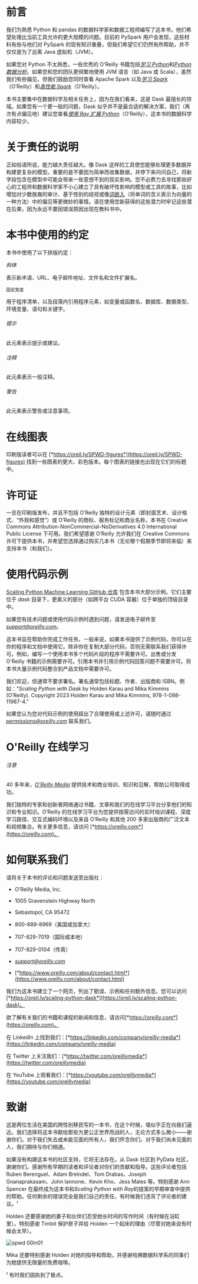 # 前言

我们为熟悉 Python 和 pandas 的数据科学家和数据工程师编写了这本书，他们希望处理比当前工具允许的更大规模的问题。目前的 PySpark 用户会发现，这些材料有些与他们对 PySpark 的现有知识重叠，但我们希望它们仍然有所帮助，并不仅仅是为了远离 Java 虚拟机（JVM）。

如果您对 Python 不太熟悉，一些优秀的 O’Reilly 书籍包括[*学习 Python*](https://learning.oreilly.com/library/view/learning-python-5th/9781449355722)和[*Python 数据分析*](https://learning.oreilly.com/library/view/python-for-data/9781098104023)。如果您和您的团队更频繁地使用 JVM 语言（如 Java 或 Scala），虽然我们有些偏见，但我们鼓励您同时查看 Apache Spark 以及[*学习 Spark*](https://learning.oreilly.com/library/view/learning-spark-2nd/9781492050032)（O’Reilly）和[*高性能 Spark*](https://learning.oreilly.com/library/view/high-performance-spark/9781098145842)（O’Reilly）。

本书主要集中在数据科学及相关任务上，因为在我们看来，这是 Dask 最擅长的领域。如果您有一个更一般的问题，Dask 似乎并不是最合适的解决方案，我们（再次有点偏见地）建议您查看[*使用 Ray 扩展 Python*](https://learning.oreilly.com/library/view/scaling-python-with/9781098118792)（O’Reilly），这本书的数据科学内容较少。

# 关于责任的说明

正如俗语所说，能力越大责任越大。像 Dask 这样的工具使您能够处理更多数据并构建更复杂的模型。重要的是不要因为简单而收集数据，并停下来问问自己，将新字段包含在模型中可能会带来一些意想不到的现实影响。您不必费力去寻找那些好心的工程师和数据科学家不小心建立了具有破坏性影响的模型或工具的故事，比如增加对少数族裔的审计、基于性别的歧视或像[词嵌入](https://oreil.ly/tqjth)（将单词的含义表示为向量的一种方法）中的偏见等更微妙的事情。请在使用您新获得的这些潜力时牢记这些潜在后果，因为永远不要因错误原因出现在教科书中。

# 本书中使用的约定

本书中使用了以下排版约定：

*斜体*

表示新术语、URL、电子邮件地址、文件名和文件扩展名。

`固定宽度`

用于程序清单，以及段落内引用程序元素，如变量或函数名、数据库、数据类型、环境变量、语句和关键字。

###### 提示

此元素表示提示或建议。

###### 注释

此元素表示一般注释。

###### 警告

此元素表示警告或注意事项。

# 在线图表

印刷版读者可以在 [*https://oreil.ly/SPWD-figures*](https://oreil.ly/SPWD-figures) 找到一些图表的更大、彩色版本。每个图表的链接也出现在它们的标题中。

# 许可证

一旦在印刷版发布，并且不包括 O’Reilly 独特的设计元素（即封面艺术、设计格式、“外观和感觉”）或 O’Reilly 的商标、服务标记和商业名称，本书在 Creative Commons Attribution-NonCommercial-NoDerivatives 4.0 International Public License 下可用。我们希望感谢 O’Reilly 允许我们在 Creative Commons 许可下提供本书，并希望您选择通过购买几本书（无论哪个假期季节即将来临）来支持本书（和我们）。

# 使用代码示例

[Scaling Python Machine Learning GitHub 仓库](https://oreil.ly/scaling-python-dask-code) 包含本书大部分示例。它们主要位于 *dask* 目录下，更奥义的部分（如跨平台 CUDA 容器）位于单独的顶级目录中。

如果您有技术问题或使用代码示例时遇到问题，请发送电子邮件至 *support@oreilly.com*。

这本书旨在帮助你完成工作任务。一般来说，如果本书提供了示例代码，你可以在你的程序和文档中使用它。除非你在复制大部分代码，否则无需联系我们获得许可。例如，编写一个使用本书多个代码片段的程序不需要许可。出售或分发 O'Reilly 书籍的示例需要许可。引用本书并引用示例代码回答问题不需要许可。将本书大量示例代码整合到产品文档中需要许可。

我们欢迎，但通常不要求署名。署名通常包括标题、作者、出版商和 ISBN。例如：“*Scaling Python with Dask* by Holden Karau and Mika Kimmins (O’Reilly). Copyright 2023 Holden Karau and Mika Kimmins, 978-1-098-11987-4.”

如果您认为您对代码示例的使用超出了合理使用或上述许可，请随时通过 *permissions@oreilly.com* 联系我们。

# O'Reilly 在线学习

###### 注意

40 多年来，[*O’Reilly Media*](https://oreilly.com) 提供技术和商业培训、知识和见解，帮助公司取得成功。

我们独特的专家和创新者网络通过书籍、文章和我们的在线学习平台分享他们的知识和专业知识。O’Reilly 的在线学习平台为您提供按需访问的实时培训课程、深度学习路径、交互式编码环境以及来自 O’Reilly 和其他 200 多家出版商的广泛文本和视频集合。有关更多信息，请访问 [*https://oreilly.com*](https://oreilly.com)。

# 如何联系我们

请将关于本书的评论和问题发送至出版社：

+   O’Reilly Media, Inc.

+   1005 Gravenstein Highway North

+   Sebastopol, CA 95472

+   800-889-8969（美国或加拿大）

+   707-829-7019（国际或本地）

+   707-829-0104（传真）

+   *support@oreilly.com*

+   [*https://www.oreilly.com/about/contact.html*](https://www.oreilly.com/about/contact.html)

我们为这本书建立了一个网页，列出了勘误、示例和任何额外信息。您可以访问[*https://oreil.ly/scaling-python-dask*](https://oreil.ly/scaling-python-dask)。

欲了解有关我们的书籍和课程的新闻和信息，请访问[*https://oreilly.com*](https://oreilly.com)。

在 LinkedIn 上找到我们：[*https://linkedin.com/company/oreilly-media*](https://linkedin.com/company/oreilly-media)

在 Twitter 上关注我们：[*https://twitter.com/oreillymedia*](https://twitter.com/oreillymedia)

在 YouTube 上观看我们：[*https://youtube.com/oreillymedia*](https://youtube.com/oreillymedia)

# 致谢

这是两位生活在美国的跨性别移民写的一本书，在这个时候，墙似乎正在向我们逼近。我们选择将这本书献给那些为更公正世界而战的人，无论方式多么微小——谢谢你们。对于我们失去或未能见面的所有人，我们怀念你们。对于我们尚未见面的人，我们期待与你们相遇。

如果没有构建这本书的社区支持，它将无法存在。从 Dask 社区到 PyData 社区，谢谢你们。感谢所有早期的读者和评论者对你们的贡献和指导。这些评论者包括 Ruben Berenguel、Adam Breindel、Tom Drabas、Joseph Gnanaprakasam、John Iannone、Kevin Kho、Jess Males 等。特别感谢 Ann Spencer 在最终成为这本书和*Scaling Python with Ray*的提案的早期审查中提供的帮助。任何剩余的错误完全是我们自己的责任，有时候我们违背了评论者的建议。¹

Holden 还要感谢她的妻子和伙伴们忍受她长时间的写作时间（有时候在浴缸里）。特别感谢 Timbit 保护房子并给 Holden 一个起床的理由（尽管对她来说有时候会太早）。

![spwd 00in01](img/spwd_00in01.png)

Mika 还要特别感谢 Holden 对她的指导和帮助，并感谢哈佛数据科学系的同事们为她提供无限量的免费咖啡。

¹ 有时我们固执到了极点。

